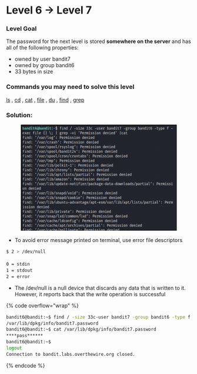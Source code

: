 # Level 6 → Level 7

### Level Goal

The password for the next level is stored **somewhere on the server** and has all of the following properties:

* owned by user bandit7
* owned by group bandit6
* 33 bytes in size

### Commands you may need to solve this level

[ls](https://man7.org/linux/man-pages/man1/ls.1.html) , [cd](https://man7.org/linux/man-pages/man1/cd.1p.html) , [cat](https://man7.org/linux/man-pages/man1/cat.1.html) , [file](https://man7.org/linux/man-pages/man1/file.1.html) , [du](https://man7.org/linux/man-pages/man1/du.1.html) , [find](https://man7.org/linux/man-pages/man1/find.1.html) , [grep](https://man7.org/linux/man-pages/man1/grep.1.html)

### Solution:

<figure><img src="../.gitbook/assets/image (8).png" alt=""><figcaption></figcaption></figure>

* To avoid error message printed on terminal, use error file descriptors

```bash
$ 2 > /dev/null

0 = stdin
1 = stdout
2 = error
```

* The /dev/null is a null device that discards any data that is written to it. However, it reports back that the write operation is successful

{% code overflow="wrap" %}
```bash
bandit6@bandit:~$ find / -size 33c-user bandit7 -group bandit6 -type f 2 > /dev/null
/var/lib/dpkg/info/bandit7.password
bandit6@bandit:~$ cat /var/lib/dpkg/info/bandit7.password
****pass******
bandit6@bandit:~$
logout
Connection to bandit.labs.overthewire.org closed.
```
{% endcode %}

